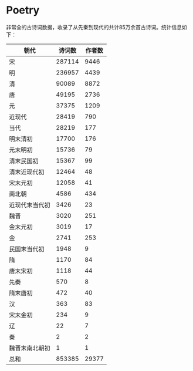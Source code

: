 # Poetry
非常全的古诗词数据，收录了从先秦到现代的共计85万余首古诗词。统计信息如下：

| 朝代                   | 诗词数  | 作者数  |
|-----------------------|--------|--------|
| 宋                    | 287114 |   9446 |
| 明                    | 236957 |   4439 |
| 清                    |  90089 |   8872 |
| 唐                    |  49195 |   2736 |
| 元                    |  37375 |   1209 |
| 近现代                |  28419 |    790 |
| 当代                  |  28219 |    177 |
| 明末清初               |  17700 |    176 |
| 元末明初               |  15736 |     79 |
| 清末民国初            |  15367 |     99 |
| 清末近现代初          |  12464 |     48 |
| 宋末元初              |  12058 |     41 |
| 南北朝                |   4586 |    434 |
| 近现代末当代初        |   3426 |     23 |
| 魏晋                  |   3020 |    251 |
| 金末元初              |   3019 |     17 |
| 金                    |   2741 |    253 |
| 民国末当代初          |   1948 |      9 |
| 隋                    |   1170 |     84 |
| 唐末宋初              |   1118 |     44 |
| 先秦                  |    570 |      8 |
| 隋末唐初              |    472 |     40 |
| 汉                    |    363 |     83 |
| 宋末金初              |    234 |      9 |
| 辽                    |     22 |      7 |
| 秦                    |      2 |      2 |
| 魏晋末南北朝初          |      1 |      1 |
| 总和                  | 853385 |  29377 |
